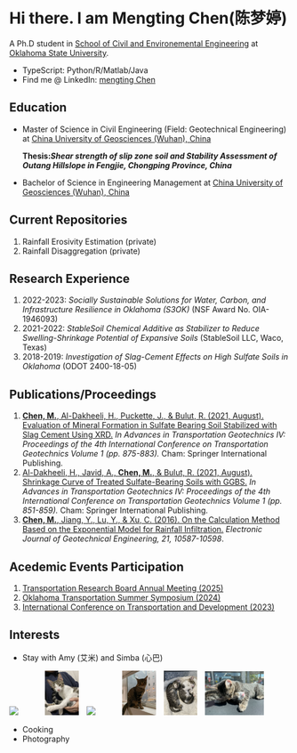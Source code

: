 
# Hi there. I am Mengting Chen(陈梦婷) 
                                              
A Ph.D student in [School of Civil and Environemental Engineering](https://ceat.okstate.edu/cive/) at [Oklahoma State University](https://go.okstate.edu/). 

- TypeScript: Python/R/Matlab/Java
- Find me @ LinkedIn: [mengting Chen](https://www.linkedin.com/in/mengting-chen-335674185/)

## Education
- Master of Science in Civil Engineering (Field: Geotechnical Engineering) at [China University of Geosciences (Wuhan), China](https://en.cug.edu.cn/)
  
  **Thesis:*Shear strength of slip zone soil and Stability Assessment of Outang Hillslope in Fengjie, Chongping Province, China***

- Bachelor of Science in Engineering Management at [China University of Geosciences (Wuhan), China](https://en.cug.edu.cn/)

## Current Repositories
1. Rainfall Erosivity Estimation (private)
2. Rainfall Disaggregation (private)
                  
## Research Experience
1. 2022-2023: *Socially Sustainable Solutions for Water, Carbon, and Infrastructure Resilience in Oklahoma (S3OK)* (NSF Award No. OIA-1946093)
2. 2021-2022: *StableSoil Chemical Additive as Stabilizer to Reduce Swelling-Shrinkage Potential of Expansive Soils* (StableSoil LLC, Waco, Texas)
3. 2018-2019: *Investigation of Slag-Cement Effects on High Sulfate Soils in Oklahoma* (ODOT 2400-18-05)

## Publications/Proceedings
1. [**Chen, M.**, Al-Dakheeli, H., Puckette, J., & Bulut, R. (2021, August). Evaluation of Mineral Formation in Sulfate Bearing Soil Stabilized with Slag Cement Using XRD.](https://link.springer.com/chapter/10.1007/978-3-030-77230-7_67) *In Advances in Transportation Geotechnics IV: Proceedings of the 4th International Conference on Transportation Geotechnics Volume 1 (pp. 875-883).* Cham: Springer International Publishing.
2. [Al-Dakheeli, H., Javid, A., **Chen, M.**, & Bulut, R. (2021, August). Shrinkage Curve of Treated Sulfate-Bearing Soils with GGBS.](https://link.springer.com/chapter/10.1007/978-3-030-77230-7_65) *In Advances in Transportation Geotechnics IV: Proceedings of the 4th International Conference on Transportation Geotechnics Volume 1 (pp. 851-859).* Cham: Springer International Publishing.
3. [**Chen, M.**, Jiang, Y., Lu, Y., & Xu, C. (2016). On the Calculation Method Based on the Exponential Model for Rainfall Infiltration.](https://www.researchgate.net/profile/Mengting_Chen9/publication/312233984_On_the_calculation_method_based_on_the_exponential_model_for_rainfall_infiltration/links/63c09801eab5ff0149a9501b/On-the-calculation-method-based-on-the-exponential-model-for-rainfall-infiltration.pdf) *Electronic Journal of Geotechnical Engineering, 21, 10587-10598*.

   
## Acedemic Events Participation
1. [Transportation Research Board Annual Meeting (2025)](https://www.linkedin.com/feed/update/urn:li:activity:7285133272064389120/)
2. [Oklahoma Transportation Summer Symposium (2024)](https://www.sptc.org/ok-transportation-summer-symposium)
3. [International Conference on Transportation and Development (2023)](https://ictd-pavements2023.eventscribe.net/fsPopup.asp?efp=Uk9RWkpLUEQxNTY4Mw&PresenterID=1526955&rnd=0.4229183&mode=presenterinfo)
   

## Interests
- Stay with Amy (艾米) and Simba (心巴)
<p>
    <img src="Photo Jul 26 2022, 3 26 37 PM.jpg" style="width:12%; display:inline-block;">
    <img src="Photo Nov 06 2022, 4 24 54 PM.jpg" style="width:12%; display:inline-block; margin-right:10px;">
    <img src="Photo Jul 26 2022, 3 26 18 PM.jpg" style="width:12%; display:inline-block;">
    <img src="Photo Apr 19 2023, 7 07 32 PM.jpg" style="width:12%; display:inline-block; margin-right:10px;">
    <img src="Photo Aug 15 2022, 7 42 45 PM.jpg" style="width:12%; display:inline-block; margin-right:10px;">
    <img src="Photo Sep 29 2022, 2 23 35 PM.jpg" style="width:21%; display:inline-block; margin-right:10px;">
    
</p>

- Cooking
- Photography


